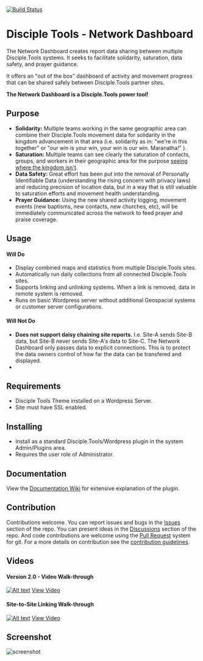 [![Build Status](https://travis-ci.com/DiscipleTools/disciple-tools-network-dashboard.svg?branch=master)](https://travis-ci.org/DiscipleTools/disciple-tools-network-dashboard)

# Disciple Tools - Network Dashboard

The Network Dashboard creates report data sharing between multiple Disciple.Tools systems. It seeks to
facilitate solidarity, saturation, data safety, and prayer guidance.

It offers an "out of the box" dashboard of activity and movement progress that can be shared safely between
Disciple.Tools partner sites.

__The Network Dashboard is a Disciple.Tools power tool!__

## Purpose

- __Solidarity:__ Multiple teams working in the same geographic area can combine their Disciple.Tools movement data
for solidarity in the kingdom advancement in that area (i.e. solidarity as in: "we're in this together"
or "our win is your win, your win is our win. Maranatha!" ).
- __Saturation:__ Multiple teams can see clearly the saturation of contacts, groups, and workers in their geographic area
for the purpose [seeing where the kingdom isn't](https://zume.training/eyes-to-see-where-the-kingdom-isnt/).
- __Data Safety:__ Great effort has been put into the removal of Personally Identifiable Data (understanding the rising
concern with privacy laws) and reducing precision of location data, but in a way that is still valuable to
saturation efforts and movement health understanding.
- __Prayer Guidance:__ Using the new shared activity logging, movement events (new baptisms, new contacts, new churches, etc),
will be immediately communicated across the network to feed prayer and praise coverage.

## Usage

#### Will Do

- Display combined maps and statistics from multiple Disciple.Tools sites.
- Automatically run daily collections from all connected Disciple.Tools sites.
- Supports linking and unlinking systems. When a link is removed, data in remote system is removed.
- Runs on basic Wordpress server without additional Geospacial systems or customer server configurations.

#### Will Not Do

- __Does not support daisy chaining site reports.__ I.e. Site-A sends Site-B data, but Site-B never sends Site-A's data to
Site-C. The Network Dashboard only passes data to explicit connections. This is to protect the data owners control of
how far the data can be transfered and displayed.
-

## Requirements

- Disciple Tools Theme installed on a Wordpress Server.
- Site must have SSL enabled.


## Installing

- Install as a standard Disciple.Tools/Wordpress plugin in the system Admin/Plugins area.
- Requires the user role of Administrator.

## Documentation

View the [Documentation Wiki](https://github.com/DiscipleTools/disciple-tools-network-dashboard/wiki) for extensive explanation of the plugin.


## Contribution

Contributions welcome. You can report issues and bugs in the
[Issues](https://github.com/DiscipleTools/disciple-tools-network-dashboard/issues) section of the repo. You can present ideas
in the [Discussions](https://github.com/DiscipleTools/disciple-tools-network-dashboard/discussions) section of the repo. And
code contributions are welcome using the [Pull Request](https://github.com/DiscipleTools/disciple-tools-network-dashboard/pulls)
system for git. For a more details on contribution see the
[contribution guidelines](https://github.com/DiscipleTools/disciple-tools-network-dashboard/blob/master/CONTRIBUTING.md).


## Videos
#### Version 2.0 - Video Walk-through

[![Alt text](https://img.youtube.com/vi/Gjt2UvkR13A/maxresdefault.jpg)](https://www.youtube.com/watch?v=Gjt2UvkR13A)
[View Video](https://www.youtube.com/watch?v=Gjt2UvkR13A)

#### Site-to-Site Linking Walk-through

[![Alt text](https://img.youtube.com/vi/kDw1RYRg9VA/maxresdefault.jpg)](https://www.youtube.com/watch?v=kDw1RYRg9VA)
[View Video](https://www.youtube.com/watch?v=kDw1RYRg9VA)

## Screenshot

![screenshot](https://raw.githubusercontent.com/DiscipleTools/disciple-tools-network-dashboard/master/documentation/files/images/nd-screenshot.png)

